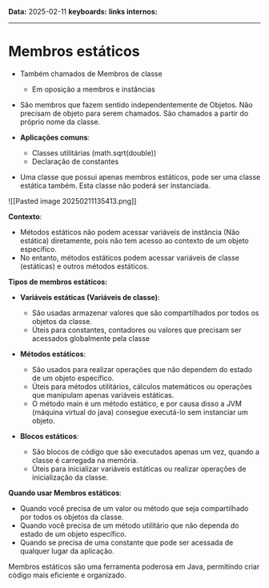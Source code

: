 
**Data:** 2025-02-11
**keyboards:** 
**links internos:** 
___

# Membros estáticos

- Também chamados de Membros de classe
	- Em oposição a membros e instâncias


- São membros que fazem sentido independentemente de Objetos. Não precisam de objeto para serem chamados. São chamados a partir do próprio nome da classe.

- **Aplicações comuns**:
	- Classes utilitárias (math.sqrt(double))
	- Declaração de constantes

- Uma classe que possui apenas membros estáticos, pode ser uma classe estática também. Esta classe não poderá ser instanciada.

![[Pasted image 20250211135413.png]]

**Contexto**:

- Métodos estáticos não podem acessar variáveis de instância (Não estática) diretamente, pois não tem acesso ao contexto de um objeto específico.
- No entanto, métodos estáticos podem acessar variáveis de classe (estáticas) e outros métodos estáticos.


**Tipos de membros estáticos:**

- **Variáveis estáticas (Variáveis de classe)**:
	- São usadas armazenar valores que são compartilhados por todos os objetos da classe.
	- Úteis para constantes, contadores ou valores que precisam ser acessados globalmente pela classe

- **Métodos estáticos**:
	- São usados para realizar operações que não dependem do estado de um objeto específico.
	- Úteis para métodos utilitários, cálculos matemáticos ou operações que manipulam apenas variáveis estáticas.
	- O método main é um método estático, e por causa disso a JVM (máquina virtual do java) consegue executá-lo sem instanciar um objeto.

- **Blocos estáticos**:
	- São blocos de código que são executados apenas um vez, quando a classe é carregada na memória.
	- Úteis para inicializar variáveis estáticas ou realizar operações de inicialização da classe.



**Quando usar Membros estáticos**:

- Quando você precisa de um valor ou método que seja compartilhado por todos os objetos da classe.
- Quando você precisa de um método utilitário que não dependa do estado de um objeto específico.
- Quando se precisa de uma constante que pode ser acessada de qualquer lugar da aplicação.


Membros estáticos são uma ferramenta poderosa em Java, permitindo criar código mais eficiente e organizado.